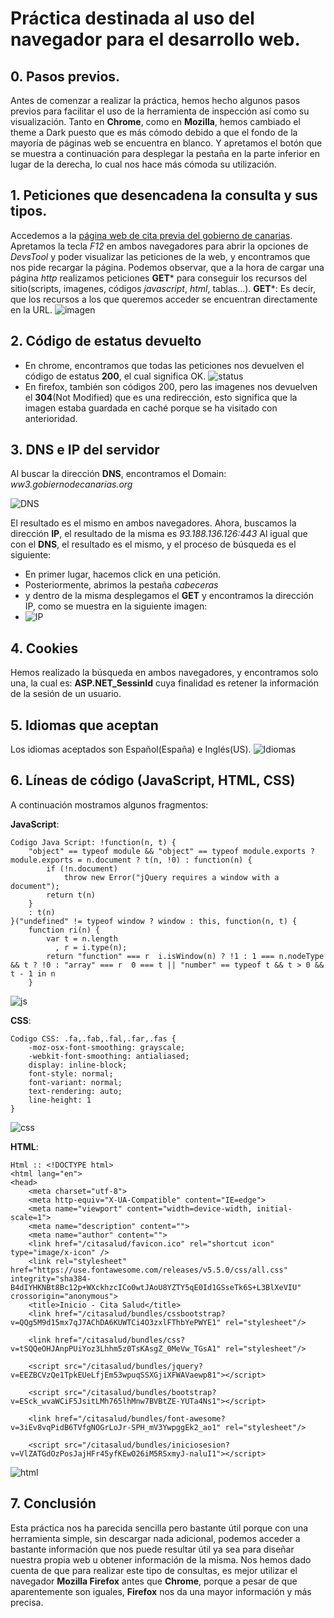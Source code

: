 
# Práctica destinada al uso del navegador para el desarrollo web.

## 0. Pasos previos.

Antes de comenzar a realizar la práctica, hemos hecho algunos pasos previos para facilitar el uso de la herramienta de inspección así como su visualización.
Tanto en **Chrome**, como en **Mozilla**, hemos cambiado el theme a Dark puesto que es más cómodo debido a que el fondo de la mayoría de páginas web se encuentra en blanco. Y apretamos el botón que se muestra a continuación para desplegar la pestaña en la parte inferior en lugar de la derecha, lo cual nos hace más cómoda su utilización.
## 1. Peticiones que desencadena la consulta y sus tipos.
Accedemos a la [página web de cita previa del gobierno de canarias](https://www3.gobiernodecanarias.org/citasalud/).
Apretamos la tecla *F12* en ambos navegadores para abrir la opciones de *DevsTool* y poder visualizar las peticiones de la web, y encontramos que  nos pide recargar la página. 
Podemos observar, que a la hora de cargar una página *http* realizamos peticiones **GET*** para conseguir los recursos del sitio(scripts, imagenes, códigos *javascript*, *html*, tablas...).
**GET***: Es decir, que los recursos a los que queremos acceder se encuentran directamente en la URL.
![imagen](https://i.imgur.com/u4mPyTR.png)

## 2. Código de estatus devuelto

* En chrome, encontramos que todas las peticiones nos devuelven el código de estatus **200**, el cual significa OK. 
![status](https://i.imgur.com/htC86JA.png)
* En firefox, también son códigos 200, pero las imagenes nos devuelven el **304**(Not Modified) que es una redirección, esto significa que la imagen estaba guardada en caché porque se ha visitado con anterioridad.

## 3. DNS e IP del servidor

Al buscar la dirección **DNS**, encontramos el Domain: *ww3.gobiernodecanarias.org* 

![DNS](https://i.imgur.com/r12fLdG.png)

El resultado es el mismo en ambos navegadores.
Ahora, buscamos la dirección **IP**, el resultado de la misma es *93.188.136.126:443*
Al igual que con el **DNS**, el resultado es el mismo, y el proceso de búsqueda es el siguiente: 
* En primer lugar, hacemos click en una petición.
* Posteriormente, abrimos la pestaña *cabeceras*
* y dentro de la misma desplegamos el **GET** y encontramos la dirección IP, como se muestra en la siguiente imagen: 
* ![IP](https://i.imgur.com/zNSyKAG.png)

## 4. Cookies

Hemos realizado la búsqueda en ambos navegadores, y encontramos solo una, la cual es: **ASP.NET_SessinId** cuya finalidad es retener la información de la sesión de un usuario.

## 5. Idiomas que aceptan

Los idiomas aceptados son Español(España) e Inglés(US). 
![Idiomas](https://i.imgur.com/4BpeqoJ.png)

## 6. Líneas de código (JavaScript, HTML, CSS)
A continuación mostramos algunos fragmentos:

**JavaScript**:
~~~~
Codigo Java Script: !function(n, t) {
    "object" == typeof module && "object" == typeof module.exports ? module.exports = n.document ? t(n, !0) : function(n) {
        if (!n.document)
            throw new Error("jQuery requires a window with a document");
        return t(n)
    }
    : t(n)
}("undefined" != typeof window ? window : this, function(n, t) {
    function ri(n) {
        var t = n.length
          , r = i.type(n);
        return "function" === r  i.isWindow(n) ? !1 : 1 === n.nodeType && t ? !0 : "array" === r  0 === t || "number" == typeof t && t > 0 && t - 1 in n
    }
~~~~

![js](https://i.imgur.com/SGP2hq6.png)

**CSS**:
~~~~
Codigo CSS: .fa,.fab,.fal,.far,.fas {
    -moz-osx-font-smoothing: grayscale;
    -webkit-font-smoothing: antialiased;
    display: inline-block;
    font-style: normal;
    font-variant: normal;
    text-rendering: auto;
    line-height: 1
}
~~~~

![css](https://i.imgur.com/BM88pDA.png)

**HTML**:
~~~
Html :: <!DOCTYPE html>
<html lang="en">
<head>
    <meta charset="utf-8">
    <meta http-equiv="X-UA-Compatible" content="IE=edge">
    <meta name="viewport" content="width=device-width, initial-scale=1">
    <meta name="description" content="">
    <meta name="author" content="">
    <link href="/citasalud/favicon.ico" rel="shortcut icon" type="image/x-icon" />
    <link rel="stylesheet" href="https://use.fontawesome.com/releases/v5.5.0/css/all.css" integrity="sha384-B4dIYHKNBt8Bc12p+WXckhzcICo0wtJAoU8YZTY5qE0Id1GSseTk6S+L3BlXeVIU" crossorigin="anonymous">
    <title>Inicio - Cita Salud</title>
    <link href="/citasalud/bundles/cssbootstrap?v=QQg5M9d15mx7qJ7AChDA6KUWTCi4O3zxlFThbYePWYE1" rel="stylesheet"/>

    <link href="/citasalud/bundles/css?v=tSQQeOHJAnpPUiYoz3Lhhm5z0TsKAsgZ_0MeVw_TGsA1" rel="stylesheet"/>

    <script src="/citasalud/bundles/jquery?v=EEZBCVzQe1TpkEUeLfjEm53wpuqSSXGjiXFWAVaewp81"></script>

    <script src="/citasalud/bundles/bootstrap?v=ESck_wvaWCiF5JsitLMh765lhMnw7BVBtZE-YUTa4Ns1"></script>

    <link href="/citasalud/bundles/font-awesome?v=3iEv8vqPidB6TVfgNOGrLoJr-SPH_mV3YwpggEk2_ao1" rel="stylesheet"/>

    <script src="/citasalud/bundles/iniciosesion?v=VlZATGdOzPosJajHFr45yfKEwO26iM5RSxmyJ-naluI1"></script>

~~~~

![html](https://i.imgur.com/Jx8cHlM.png)

## 7. Conclusión
Esta práctica nos ha parecida sencilla pero bastante útil porque con una herramienta simple, sin descargar nada adicional, podemos acceder a bastante información que nos puede resultar útil ya sea para diseñar nuestra propia web u obtener información de la misma. Nos hemos dado cuenta de que para realizar este tipo de consultas, es mejor utilizar el navegador **Mozilla Firefox** antes que **Chrome**, porque a pesar de que aparentemente son iguales, **Firefox** nos da una mayor información y más precisa.
